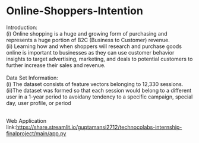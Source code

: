 # Online-Shoppers-Intention
Introduction:\
(i) Online shopping is a huge and growing form of purchasing and represents a huge portion of B2C (Business to Customer) revenue.\
(ii) Learning how and when shoppers will research and purchase goods online is important to businesses as they can use customer behavior insights to target advertising, marketing, and deals to potential customers to further increase their sales and revenue.<br><br>
Data Set Information:\
(i) The dataset consists of feature vectors belonging to 12,330 sessions.\
(ii)The dataset was formed so that each session would belong to a different user in a 1-year period to avoidany tendency to a specific campaign, special day, user profile, or period<br><br>

Web Application link:https://share.streamlit.io/guptamansi2712/technocolabs-internship-finalproject/main/app.py



